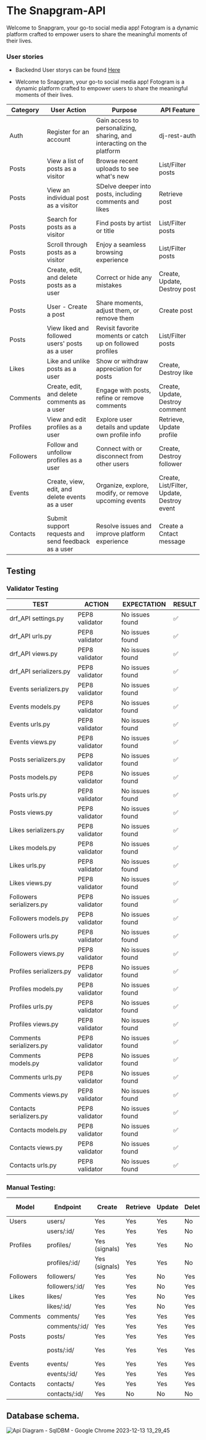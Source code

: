 # The Snapgram-API
Welcome to Snapgram, your go-to social media app! Fotogram is a dynamic platform crafted to empower users to share the meaningful moments of their lives.
### User stories
*  Backednd User storys can be found [Here](https://github.com/users/ibrahimjasim/projects/17)

* Welcome to Snapgram, your go-to social media app! Fotogram is a dynamic platform crafted to empower users to share the meaningful moments of their lives.
  
| Category  | User Action                               | Purpose                                      | API Feature                 |
|-----------|-------------------------------------------|----------------------------------------------|-----------------------------|
| Auth      | Register for an account                   | Gain access to personalizing, sharing, and interacting on the platform        | dj-rest-auth                |
| Posts     |View a list of posts as a visitor          | Browse recent uploads to see what's new                |List/Filter posts          |
| Posts     |View an individual post as a visitor        | SDelve deeper into posts, including comments and likes | Retrieve post            |
| Posts     | Search for posts as a visitor        | Find posts by artist or title    | List/Filter posts           |
| Posts     |Scroll through posts as a visitor  | Enjoy a seamless browsing experience              | List/Filter posts          |
| Posts     |Create, edit, and delete posts as a user            | Correct or hide any mistakes                 | Create, Update, Destroy post |
| Posts     | User - Create a post                      | Share moments, adjust them, or remove them                | Create post                 |
| Posts     | View liked and followed users' posts as a user                  |Revisit favorite moments or catch up on followed profiles            | List/Filter posts           |
| Likes     |Like and unlike posts as a user                      | Show or withdraw appreciation for posts | Create, Destroy like             |
| Comments  | Create, edit, and delete comments as a user                  | Engage with posts, refine or remove comments  | Create, Update, Destroy comment             |
| Profiles  | View and edit profiles as a user                    | Explore user details and update own profile info | Retrieve, Update profile |
| Followers |Follow and unfollow profiles as a user                  | Connect with or disconnect from other users     |Create, Destroy follower             |
| Events    |Create, view, edit, and delete events as a user                   |Organize, explore, modify, or remove upcoming events          | Create, List/Filter, Update, Destroy event               |
| Contacts  | Submit support requests and send feedback as a user            |     Resolve issues and improve platform experience    |Create a Cntact message    |

## Testing 
### Validator Testing
| **TEST** | **ACTION** | **EXPECTATION** | **RESULT** |
| ----------------------------- | ----------------------- | --------------------------- | ---------- |
| drf_API settings.py | PEP8 validator |No issues found| ✅ |
| drf_API urls.py | PEP8 validator |No issues found| ✅ |
| drf_API views.py | PEP8 validator |No issues found| ✅ |
| drf_API serializers.py | PEP8 validator |No issues found| ✅ |
| Events serializers.py | PEP8 validator |No issues found| ✅ |
| Events models.py | PEP8 validator |No issues found| ✅ |
| Events urls.py | PEP8 validator |No issues found| ✅ |
| Events views.py | PEP8 validator |No issues found| ✅ |
| Posts serializers.py | PEP8 validator |No issues found| ✅ |
| Posts models.py | PEP8 validator |No issues found| ✅ |
| Posts urls.py | PEP8 validator |No issues found| ✅ |
| Posts views.py | PEP8 validator |No issues found| ✅ |
| Likes serializers.py | PEP8 validator |No issues found| ✅ |
| Likes models.py | PEP8 validator |No issues found| ✅ |
| Likes urls.py | PEP8 validator |No issues found| ✅ |
| Likes views.py | PEP8 validator |No issues found| ✅ |
| Followers serializers.py | PEP8 validator |No issues found| ✅ |
| Followers models.py | PEP8 validator |No issues found| ✅ |
| Followers urls.py | PEP8 validator |No issues found| ✅ |
| Followers views.py | PEP8 validator |No issues found| ✅ |
| Profiles serializers.py | PEP8 validator |No issues found| ✅ |
| Profiles models.py | PEP8 validator |No issues found| ✅ |
| Profiles urls.py | PEP8 validator |No issues found| ✅ |
| Profiles views.py | PEP8 validator |No issues found| ✅ |
| Comments serializers.py | PEP8 validator |No issues found| ✅ |
| Comments models.py | PEP8 validator |No issues found| ✅ |
| Comments urls.py | PEP8 validator |No issues found| ✅ |
| Comments views.py | PEP8 validator |No issues found| ✅ |
| Contacts serializers.py | PEP8 validator |No issues found| ✅ |
| Contacts models.py | PEP8 validator |No issues found| ✅ |
| Contacts views.py | PEP8 validator |No issues found| ✅ |
| Contacts urls.py | PEP8 validator |No issues found| ✅ |






### Manual Testing: 
| Model      | Endpoint            | Create | Retrieve | Update | Delete | Filter        | Text Search   |
|------------|---------------------|--------|----------|--------|--------|---------------|---------------|
| Users      | users/              | Yes    | Yes      | Yes    | No     | No            | No            |
|            | users/:id/           | Yes    | Yes      | Yes    | No     | No            | No            |
| Profiles   | profiles/           | Yes (signals) | Yes  | Yes    | No     | Following,    | Name          |
|            | profiles/:id/        | Yes (signals) | Yes  | Yes    | No     | Name          |               |
| Followers  | followers/          | Yes    | Yes      | No     | Yes    | No            | No            |
|            | followers/:id/       | Yes    | Yes      | No     | Yes    | No            | No            |
| Likes      | likes/              | Yes    | Yes      | No     | Yes    | No            | No            |
|            | likes/:id/           | Yes    | Yes      | No     | Yes    | No            | No            |
| Comments   | comments/           | Yes    | Yes      | Yes    | Yes    | Post          | No            |
|            | comments/:id/        | Yes    | Yes      | Yes    | Yes    | Post          | No            |
| Posts      | posts/               | Yes    | Yes      | Yes    | Yes    | Profile,      | Title         |
|            | posts/:id/           | Yes    | Yes      | Yes    | Yes    | Liked, Feed   | Title         |
| Events     | events/              | Yes    | Yes      | Yes    | Yes    | No            | Title         |
|            | events/:id/          | Yes    | Yes      | Yes    | Yes    | No            | Title         |
| Contacts   | contacts/            | Yes    | Yes      | Yes    | Yes    | No            | Name          |
|            | contacts/:id/        | Yes    | No      | No    | No    | No            | Name          |



## Database schema.
![Api Diagram - SqlDBM - Google Chrome 2023-12-13 13_29_45](https://github.com/ibrahimjasim/API-Project/assets/127301769/9768d5d5-de79-4ee0-abf3-53a9a06ada0a)
